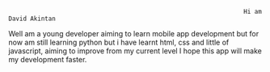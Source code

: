                                                                      Hi am David Akintan
                                                            
Well am a young developer aiming to learn mobile app development but for now am still learning python but i have learnt html, css and little of javascript, aiming to improve from my current level I hope this app will make my development faster.
